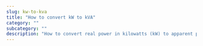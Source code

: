 ```yaml
---
slug: kw-to-kva
title: "How to convert kW to kVA"
category: ""
subcategory: ""
description: "How to convert real power in kilowatts (kW) to apparent power in kilovolt-amps (kVA)."
---
```


